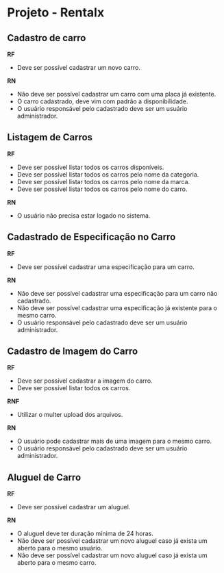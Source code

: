 # Projeto - Rentalx

## Cadastro de carro

**RF**
- Deve ser possível cadastrar um novo carro.

**RN**
- Não deve ser possível cadastrar um carro com uma placa já existente.
- O carro cadastrado, deve vim com padrão a disponibilidade.
- O usuário responsável pelo cadastrado deve ser um usuário administrador.

## Listagem de Carros

**RF**
- Deve ser possível listar todos os carros disponíveis.
- Deve ser possível listar todos os carros pelo nome da categoria.
- Deve ser possível listar todos os carros pelo nome da marca.
- Deve ser possível listar todos os carros pelo nome do carro.

**RN**
- O usuário não precisa estar logado no sistema.

## Cadastrado de Especificação no Carro

**RF**
- Deve ser possível cadastrar uma especificação para um carro.


**RN**
- Não deve ser possível cadastrar uma especificação para um carro não cadastrado.
- Não deve ser possível cadastrar uma especificação já existente para o mesmo carro.
- O usuário responsável pelo cadastrado deve ser um usuário administrador.

## Cadastro de Imagem do Carro

**RF**
- Deve ser possível cadastrar a imagem do carro.
- Deve ser possível listar todos os carros.

**RNF**
- Utilizar o multer upload dos arquivos.

**RN**
- O usuário pode cadastrar mais de uma imagem para o mesmo carro.
- O usuário responsável pelo cadastrado deve ser um usuário administrador.

## Aluguel de Carro

**RF**
- Deve ser possível cadastrar um aluguel.

**RN**
- O aluguel deve ter duração mínima de 24 horas.
- Não deve ser possível cadastrar um novo aluguel caso já exista um aberto para o mesmo usuário.
- Não deve ser possível cadastrar um novo aluguel caso já exista um aberto para o mesmo carro.


